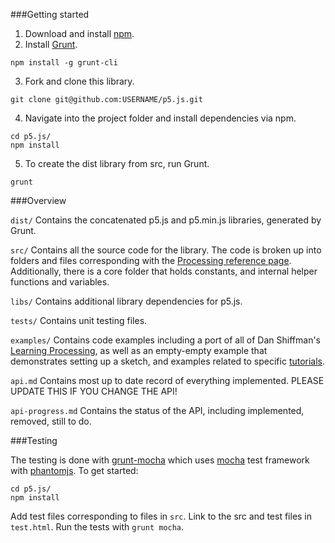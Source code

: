 ###Getting started

1. Download and install [npm](https://npmjs.org/).
2. Install [Grunt](http://gruntjs.com/getting-started). 
```
npm install -g grunt-cli
```
3. Fork and clone this library. 
```
git clone git@github.com:USERNAME/p5.js.git
```
4. Navigate into the project folder and install dependencies via npm.
```
cd p5.js/
npm install
```
5. To create the dist library from src, run Grunt.
```
grunt
```

###Overview

`dist/` Contains the concatenated p5.js and p5.min.js libraries, generated by Grunt.

`src/` Contains all the source code for the library. The code is broken up into folders and files corresponding with the [Processing reference page](http://processing.org/reference/). Additionally, there is a core folder that holds constants, and internal helper functions and variables.

`libs/` Contains additional library dependencies for p5.js.

`tests/` Contains unit testing files.

`examples/` Contains code examples including a port of all of Dan Shiffman's [Learning Processing](learningprocessing.com), as well as an empty-empty example that demonstrates setting up a sketch, and examples related to specific [tutorials](https://github.com/lmccart/p5.js/wiki/Tutorials).

`api.md` Contains most up to date record of everything implemented. PLEASE UPDATE THIS IF YOU CHANGE THE API!

`api-progress.md` Contains the status of the API, including implemented, removed, still to do.

###Testing

The testing is done with [grunt-mocha](https://github.com/kmiyashiro/grunt-mocha) which uses [mocha](http://visionmedia.github.io/mocha/) test framework with [phantomjs](http://phantomjs.org/download.html). 
To get started:
```
cd p5.js/
npm install
```

Add test files corresponding to files in `src`. Link to the src and test files in `test.html`. Run the tests with `grunt mocha`.